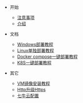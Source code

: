 - 开始

  - [注意事项](matter.md)
  - [介绍](Introduction.md)
- 文档
  - [Windows部署教程](windows.md)
  - [Linux单独部署教程](linux.md)
  - [Docker compose一键部署教程](onekey.md)
  - [K8S一键部署教程](k8s.md)
- 其它
  - [VM镜像安装教程](vm.md)
  - [Http升级Https](http.md)
  - [七牛云配置](qiniu.md)

